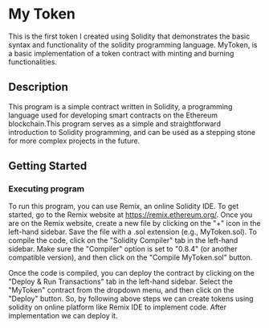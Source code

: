 # My Token
 This is the first token I created using Solidity that demonstrates the basic syntax and functionality of the solidity programming language. MyToken, is a basic implementation of a token contract with minting and burning functionalities. 
## Description
This program is a simple contract written in Solidity, a programming language used for developing smart contracts on the Ethereum blockchain.This program serves as a simple and straightforward introduction to Solidity programming, and can be used as a stepping stone for more complex projects in the future.
## Getting Started 
### Executing program
To run this program, you can use Remix, an online Solidity IDE. To get started, go to the Remix website at https://remix.ethereum.org/.
  Once you are on the Remix website, create a new file by clicking on the "+" icon in the left-hand sidebar. Save the file with a .sol extension (e.g., MyToken.sol). 
  To compile the code, click on the "Solidity Compiler" tab in the left-hand sidebar. Make sure the "Compiler" option is set to "0.8.4" (or another compatible version), and then click on the "Compile MyToken.sol" button.

Once the code is compiled, you can deploy the contract by clicking on the "Deploy & Run Transactions" tab in the left-hand sidebar. Select the "MyToken" contract from the dropdown menu, and then click on the "Deploy" button.
So, by following above steps we can create tokens using solidity on online platform like Remix IDE to implement code. After implementation we can deploy it.
